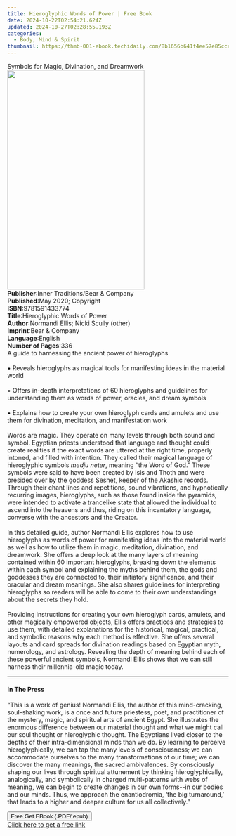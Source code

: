 ```yaml
---
title: Hieroglyphic Words of Power | Free Book
date: 2024-10-22T02:54:21.624Z
updated: 2024-10-27T02:28:55.193Z
categories:
  - Body, Mind & Spirit
thumbnail: https://thmb-001-ebook.techidaily.com/8b1656b641f4ee57e85cce7d4cf0574209ecafdea7fc50889c7b4b4a78f7fc9c.jpg
---
```

<main id="book-container">
  <div class="flex flex-col">
    <div class="book-brief flex-1 py-6 px-4 sm:p-6 md:py-10 md:px-8">
      <!-- brief-->
      <div class="book-brief-main">
        Symbols for Magic, Divination, and Dreamwork
      </div>
    </div>
    <div
      class="book-meta-info flex-1 grid gap-4 col-start-1 col-end-3 row-start-1 sm:mb-6 sm:grid-cols-4 lg:gap-6 lg:col-start-2 lg:row-end-6 lg:row-span-6 lg:mb-0"
    >
      <div
        class="book-meta-info-left place-content-center mt-4 p-4 text-sm leading-6 col-start-2 col-span-2 dark:text-slate-400"
      >
        <img
          class="w-full h-500 object-cover rounded-lg sm:h-255 sm:col-span-2 lg:col-span-full"
          src="https://img-001-ebook.techidaily.com/ab9b4329ffbdf69ef86068497a5b4a109ad40bcddc631cff6a96c34137afcacb.jpg"
          alt=""
          width="312"
          height="500"
        />
      </div>
      <div
        class="book-meta-info-right mt-2 col-start-1 row-start-2 col-span-3 self-center"
      >
        <!-- meta data  -->
        <div class="flex flex-col px-4 md:px-8">
          <div class="flex-1">
            <strong>Publisher</strong>:<span class="px-2"
              >Inner Traditions/Bear &amp; Company</span
            >
          </div>
          <div class="flex-1">
            <strong>Published</strong>:<span class="px-2"
              >May 2020; Copyright</span
            >
          </div>
          <div class="flex-1">
            <strong>ISBN</strong>:<span class="px-2">9781591433774</span>
          </div>
          <div class="flex-1">
            <strong>Title</strong>:<span class="px-2"
              >Hieroglyphic Words of Power</span
            >
          </div>
          <div class="flex-1">
            <strong>Author</strong>:<span class="px-2"
              >Normandi Ellis; Nicki Scully (other)</span
            >
          </div>
          <div class="flex-1">
            <strong>Imprint</strong>:<span class="px-2"
              >Bear &amp; Company</span
            >
          </div>
          <div class="flex-1">
            <strong>Language</strong>:<span class="px-2">English</span>
          </div>
          <div class="flex-1">
            <strong>Number of Pages</strong>:<span class="px-2">336</span>
          </div>
        </div>
      </div>
    </div>
    <div class="book-description flex-1 py-6 px-4 sm:p-6 md:py-10 md:px-8">
      <div class="book-description-main">
        <div accordion-content="" id="description">
          A guide to harnessing the ancient power of hieroglyphs <br /><br />•
          Reveals hieroglyphs as magical tools for manifesting ideas in the
          material world <br /><br />• Offers in-depth interpretations of 60
          hieroglyphs and guidelines for understanding them as words of power,
          oracles, and dream symbols <br /><br />• Explains how to create your
          own hieroglyph cards and amulets and use them for divination,
          meditation, and manifestation work <br /><br />Words are magic. They
          operate on many levels through both sound and symbol. Egyptian priests
          understood that language and thought could create realities if the
          exact words are uttered at the right time, properly intoned, and
          filled with intention. They called their magical language of
          hieroglyphic symbols <i>medju neter</i>, meaning “the Word of God.”
          These symbols were said to have been created by Isis and Thoth and
          were presided over by the goddess Seshet, keeper of the Akashic
          records. Through their chant lines and repetitions, sound vibrations,
          and hypnotically recurring images, hieroglyphs, such as those found
          inside the pyramids, were intended to activate a trancelike state that
          allowed the individual to ascend into the heavens and thus, riding on
          this incantatory language, converse with the ancestors and the
          Creator. <br /><br />In this detailed guide, author Normandi Ellis
          explores how to use hieroglyphs as words of power for manifesting
          ideas into the material world as well as how to utilize them in magic,
          meditation, divination, and dreamwork. She offers a deep look at the
          many layers of meaning contained within 60 important hieroglyphs,
          breaking down the elements within each symbol and explaining the myths
          behind them, the gods and goddesses they are connected to, their
          initiatory significance, and their oracular and dream meanings. She
          also shares guidelines for interpreting hieroglyphs so readers will be
          able to come to their own understandings about the secrets they hold.
          <br /><br />Providing instructions for creating your own hieroglyph
          cards, amulets, and other magically empowered objects, Ellis offers
          practices and strategies to use them, with detailed explanations for
          the historical, magical, practical, and symbolic reasons why each
          method is effective. She offers several layouts and card spreads for
          divination readings based on Egyptian myth, numerology, and astrology.
          Revealing the depth of meaning behind each of these powerful ancient
          symbols, Normandi Ellis shows that we can still harness their
          millennia-old magic today.
        </div>
        <div class="accordion-fader"></div>
      </div>
    </div>
    <div class="book-excerpts flex-1 py-6 px-4 sm:p-6 md:py-10 md:px-8">
      <!-- excerpts-->
      <div class="book-excerpts-main">
        <hr />
        <h4 class="placeholder placeholder-heading">
          <span>In The Press</span>
        </h4>
        <p>
          “This is a work of genius! Normandi Ellis, the author of this
          mind-cracking, soul-shaking work, is a once and future priestess,
          poet, and practitioner of the mystery, magic, and spiritual arts of
          ancient Egypt. She illustrates the enormous difference between our
          material thought and what we might call our soul thought or
          hieroglyphic thought. The Egyptians lived closer to the depths of
          their intra-dimensional minds than we do. By learning to perceive
          hieroglyphically, we can tap the many levels of consciousness; we can
          accommodate ourselves to the many transformations of our time; we can
          discover the many meanings, the sacred ambivalences. By consciously
          shaping our lives through spiritual attunement by thinking
          hieroglyphically, analogically, and symbolically in charged
          multi-patterns with webs of meaning, we can begin to create changes in
          our own forms--in our bodies and our minds. Thus, we approach the
          enantiodromia, ‘the big turnaround,’ that leads to a higher and deeper
          culture for us all collectively.”
        </p>
      </div>
    </div>
    <div
      class="book-about-author flex-1 py-6 px-4 sm:p-6 md:py-10 md:px-8"
    ></div>
    <div class="book-free-get flex-1 py-6 px-4 sm:p-6 md:py-10 md:px-8">
      <button
        id="btn-free-get"
        class="bg-blue-500 hover:bg-blue-700 text-white font-bold py-2 px-4 rounded"
      >
        Free Get EBook (.PDF/.epub)
      </button>
      <div id="countdown-display" class="px-2 text-lg mt-2"></div>
      <a
        id="free-link"
        class="hidden bg-blue-500 hover:bg-blue-700 text-white font-bold py-2 px-4 rounded"
        href="https://www.ebooks.com/en-us/book/209776236/hieroglyphic-words-of-power/normandi-ellis/"
        target="_blank"
        >Click here to get a free link</a
      >
    </div>
    <script>
      let countdownTime = 0;
      let countdownInterval = null;
      document
        .getElementById('btn-free-get')
        .addEventListener('click', startCountdown);
      function startCountdown() {
        countdownTime = new Date().getTime() + 60000 * 3;
        countdownInterval = setInterval(updateCountdown, 1000);
        document.getElementById('btn-free-get').disabled = true;
        document
          .getElementById('btn-free-get')
          .classList.add('bg-gray-500', 'cursor-not-allowed');
      }
      function updateCountdown() {
        let currentTime = new Date().getTime();
        let timeLeft = countdownTime - currentTime;
        let secondsLeft = Math.floor(timeLeft / 1000);
        document.getElementById('countdown-display').innerHTML =
          `Remaining time: ${secondsLeft} seconds.`;
        if (secondsLeft <= 0) {
          clearInterval(countdownInterval);
          document.getElementById('btn-free-get').classList.add('hidden');
          document.getElementById('free-link').classList.remove('hidden');
          document.getElementById('countdown-display').innerHTML = '';
        }
      }
    </script>
  </div>
</main>

<ins class="adsbygoogle"
      style="display:block"
      data-ad-client="ca-pub-7571918770474297"
      data-ad-slot="8358498916"
      data-ad-format="auto"
      data-full-width-responsive="true"></ins>
    